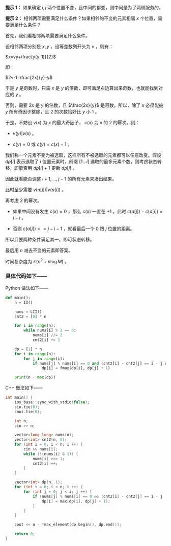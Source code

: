 **提示 1：** 如果确定 $i,j$ 两个位置不变，且中间的都变，则中间是为了两侧服务的。

**提示 2：** 相邻两项需要满足什么条件？如果相邻的不变的元素相隔 $x$ 个位置，需要满足什么条件？

首先，我们看相邻两项需要满足什么条件。

设相邻两项分别是 $x,y$ ，设等差数列开头为 $v$ ，则有：

$x=vy+\frac{y(y-1)}{2}$

即：

$2v-1=\frac{2x}{y}-y$

于是 $y$ 是奇数时，只需 $x$ 是 $y$ 的倍数，即可满足右边算出来奇数，也就能找到对应的 $y$ 。

否则，需要 $2x$ 是 $y$ 的倍数，且 $\frac{2x}{y}$ 是奇数。所以，除了 $x$ 必须能被 $y$ 所有奇因子整除，且 $2$ 的次数恰好比 $y$ 小 $1$ 。

于是，不妨设 $v(x)$ 为 $x$ 的最大奇因子， $c(x)$ 为 $x$ 的 $2$ 的幂次。则：

- $v(y)|v(x)$ 。

- $c(y)=0$ 或 $c(y)=c(x)+1$ 。

我们称一个元素不变为被选取，这样所有不被选取的元素都可以任意改变。假设 $dp[i]$ 表示选取了 $i$ 位置元素时，前缀 $[1\dots i]$ 选取的最多元素个数，则考虑状态转移，即能否用 $dp[i]+1$ 更新 $dp[j]$ 。

因此就看能否调整 $i+1,\dots, j-1$ 的所有元素来凑出结果。

此时至少需要 $v(a[j])|v(a[i])$ 。

再考虑 $2$ 的幂次。

- 如果中间没有发生 $c(x)=0$ ，那么 $c(x)$ 一直在 $+1$ 。此时 $c(a[j])-c(a[i])=j-i$ 。

- 否则 $c(a[j])<=j-i-1$ ，就看最后一个 $0$ 跟 $j$ 位置的距离。

所以只要两种条件满足其一，即可状态转移。

最后用 $n$ 减去不变的元素即答案。

时间复杂度为 $\mathcal{O}(n^2+n\log M)$ 。

### 具体代码如下——

Python 做法如下——

```Python []
def main():
    n = II()

    nums = LII()
    cnt2 = [0] * n

    for i in range(n):
        while nums[i] % 2 == 0:
            nums[i] //= 2
            cnt2[i] += 1

    dp = [1] * n
    for i in range(n):
        for j in range(i):
            if nums[j] % nums[i] == 0 and (cnt2[i] - cnt2[j] == i - j or cnt2[i] <= i - j - 1):
                dp[i] = fmax(dp[i], dp[j] + 1)

    print(n - max(dp))
```

C++ 做法如下——

```cpp []
int main() {
    ios_base::sync_with_stdio(false);
    cin.tie(0);
    cout.tie(0);

    int n;
    cin >> n;

    vector<long long> nums(n);
    vector<int> cnt2(n, 0);
    for (int i = 0; i < n; i ++) {
        cin >> nums[i];
        while (!(nums[i] & 1)) {
            nums[i] >>= 1;
            cnt2[i] ++;
        }
    }

    vector<int> dp(n, 1);
    for (int i = 0; i < n; i ++) {
        for (int j = 0; j < i; j ++) {
            if (nums[j] % nums[i] == 0 && (cnt2[i] - cnt2[j] == i - j || cnt2[i] <= i - j - 1)) {
                dp[i] = max(dp[i], dp[j] + 1);
            }
        }
    }

    cout << n - *max_element(dp.begin(), dp.end());

    return 0;
}
```
